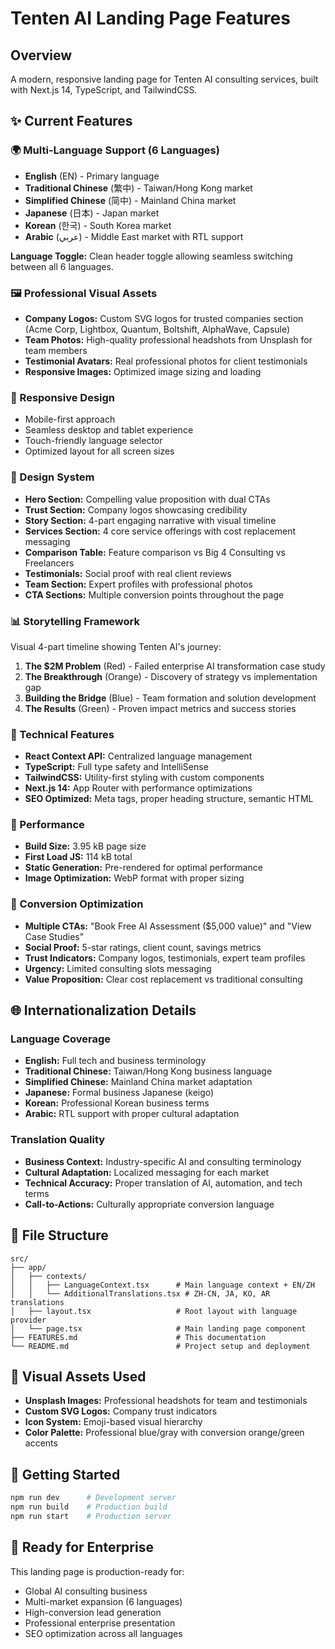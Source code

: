 # Tenten AI Landing Page Features

## Overview
A modern, responsive landing page for Tenten AI consulting services, built with Next.js 14, TypeScript, and TailwindCSS.

## ✨ Current Features

### 🌍 Multi-Language Support (6 Languages)
- **English** (EN) - Primary language
- **Traditional Chinese** (繁中) - Taiwan/Hong Kong market
- **Simplified Chinese** (简中) - Mainland China market  
- **Japanese** (日本) - Japan market
- **Korean** (한국) - South Korea market
- **Arabic** (عربي) - Middle East market with RTL support

**Language Toggle:** Clean header toggle allowing seamless switching between all 6 languages.

### 🖼️ Professional Visual Assets
- **Company Logos:** Custom SVG logos for trusted companies section (Acme Corp, Lightbox, Quantum, Boltshift, AlphaWave, Capsule)
- **Team Photos:** High-quality professional headshots from Unsplash for team members
- **Testimonial Avatars:** Real professional photos for client testimonials
- **Responsive Images:** Optimized image sizing and loading

### 📱 Responsive Design
- Mobile-first approach
- Seamless desktop and tablet experience
- Touch-friendly language selector
- Optimized layout for all screen sizes

### 🎨 Design System
- **Hero Section:** Compelling value proposition with dual CTAs
- **Trust Section:** Company logos showcasing credibility
- **Story Section:** 4-part engaging narrative with visual timeline
- **Services Section:** 4 core service offerings with cost replacement messaging
- **Comparison Table:** Feature comparison vs Big 4 Consulting vs Freelancers
- **Testimonials:** Social proof with real client reviews
- **Team Section:** Expert profiles with professional photos
- **CTA Sections:** Multiple conversion points throughout the page

### 📊 Storytelling Framework
Visual 4-part timeline showing Tenten AI's journey:

1. **The $2M Problem** (Red) - Failed enterprise AI transformation case study
2. **The Breakthrough** (Orange) - Discovery of strategy vs implementation gap
3. **Building the Bridge** (Blue) - Team formation and solution development
4. **The Results** (Green) - Proven impact metrics and success stories

### 🔧 Technical Features
- **React Context API:** Centralized language management
- **TypeScript:** Full type safety and IntelliSense
- **TailwindCSS:** Utility-first styling with custom components
- **Next.js 14:** App Router with performance optimizations
- **SEO Optimized:** Meta tags, proper heading structure, semantic HTML

### 🚀 Performance
- **Build Size:** 3.95 kB page size
- **First Load JS:** 114 kB total
- **Static Generation:** Pre-rendered for optimal performance
- **Image Optimization:** WebP format with proper sizing

### 🎯 Conversion Optimization
- **Multiple CTAs:** "Book Free AI Assessment ($5,000 value)" and "View Case Studies"
- **Social Proof:** 5-star ratings, client count, savings metrics
- **Trust Indicators:** Company logos, testimonials, expert team profiles
- **Urgency:** Limited consulting slots messaging
- **Value Proposition:** Clear cost replacement vs traditional consulting

## 🌐 Internationalization Details

### Language Coverage
- **English:** Full tech and business terminology
- **Traditional Chinese:** Taiwan/Hong Kong business language
- **Simplified Chinese:** Mainland China market adaptation
- **Japanese:** Formal business Japanese (keigo)
- **Korean:** Professional Korean business terms
- **Arabic:** RTL support with proper cultural adaptation

### Translation Quality
- **Business Context:** Industry-specific AI and consulting terminology
- **Cultural Adaptation:** Localized messaging for each market
- **Technical Accuracy:** Proper translation of AI, automation, and tech terms
- **Call-to-Actions:** Culturally appropriate conversion language

## 📁 File Structure
```
src/
├── app/
│   ├── contexts/
│   │   ├── LanguageContext.tsx      # Main language context + EN/ZH
│   │   └── AdditionalTranslations.tsx # ZH-CN, JA, KO, AR translations
│   ├── layout.tsx                   # Root layout with language provider
│   └── page.tsx                     # Main landing page component
├── FEATURES.md                      # This documentation
└── README.md                        # Project setup and deployment
```

## 🎨 Visual Assets Used
- **Unsplash Images:** Professional headshots for team and testimonials
- **Custom SVG Logos:** Company trust indicators
- **Icon System:** Emoji-based visual hierarchy
- **Color Palette:** Professional blue/gray with conversion orange/green accents

## 🚀 Getting Started
```bash
npm run dev      # Development server
npm run build    # Production build
npm run start    # Production server
```

## 🌟 Ready for Enterprise
This landing page is production-ready for:
- Global AI consulting business
- Multi-market expansion (6 languages)
- High-conversion lead generation
- Professional enterprise presentation
- SEO optimization across all languages 